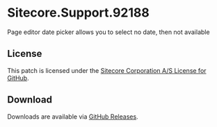 # Sitecore.Support.92188
Page editor date picker allows you to select no date, then not available

## License  
This patch is licensed under the [Sitecore Corporation A/S License for GitHub](https://github.com/sitecoresupport/Sitecore.Support.92188/blob/master/LICENSE).  

## Download  
Downloads are available via [GitHub Releases](https://github.com/sitecoresupport/Sitecore.Support.92188/releases).  
